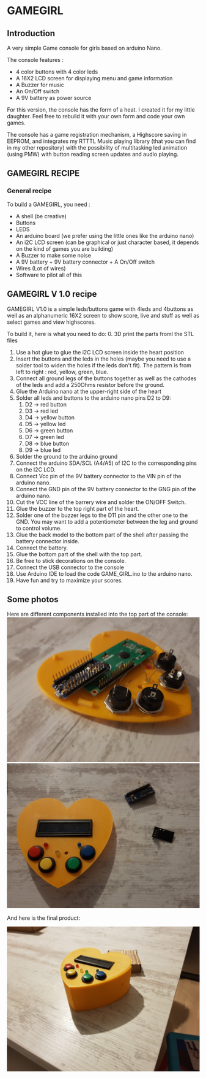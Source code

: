 # GAMEGIRL
## Introduction
A very simple Game console for girls based on arduino Nano.

The console features :
- 4 color buttons with 4 color leds
- A 16X2 LCD screen for displaying menu and game information
- A Buzzer for music
- An On/Off switch
- A 9V battery as power source

For this version, the console has the form of a heat. I created it for my little daughter. Feel free to rebuild it with your own form and code your own games.


The console has a game registration mechanism, a Highscore saving in EEPROM, and integrates my RTTTL Music playing library (that you can find in my other repository) with the possibility of multitasking led animation (using PMW) with button reading screen updates and audio playing.

## GAMEGIRL RECIPE
### General recipe
To build a GAMEGIRL, you need :
- A shell (be creative)
- Buttons
- LEDS
- An arduino board (we prefer using the little ones like the arduino nano)
- An i2C LCD screen (can be graphical or just character based, it depends on the kind of games you are building)
- A Buzzer to make some noise
- A 9V battery + 9V battery connector + A On/Off switch
- Wires (Lot of wires)
- Software to pilot all of this

## GAMEGIRL V 1.0 recipe
GAMEGIRL V1.0 is a simple leds/buttons game with 4leds and 4buttons as well as an alphanumeric 16X2 screen to show score, live and stuff as well as select games and view highscores.

To build it, here is what you need to do:
0. 3D print the parts froml the STL files
1. Use a hot glue to glue the i2C LCD screen inside the heart position
2. Insert the buttons and the leds in the holes (maybe you need to use a solder tool to widen the holes if the leds don't fit). The pattern is from left to right : red, yellow, green, blue.
3. Connect all ground legs of the buttons together as well as the cathodes of the leds and add a 250Ohms resistor before the ground.  
4. Glue the Arduino nano at the upper-right side of the heart
5. Solder all leds and buttons to the arduino nano pins D2 to D9:
    1. D2 -> red button
    2. D3 -> red led
    3. D4 -> yellow button
    4. D5 -> yellow led
    5. D6 -> green button
    6. D7 -> green led
    7. D8 -> blue button
    8. D9 -> blue led
6. Solder the ground to the arduino ground
7. Connect the arduino SDA/SCL (A4/A5) of I2C to the corresponding pins on the I2C LCD.
8. Connect Vcc pin of the 9V battery connector to the VIN pin of the arduino nano.
9. Connect the GND pin of the 9V battery connector to the GNG pin of the arduino nano.
10. Cut the VCC line of the barrery wire and solder the ON/OFF Switch.
11. Glue the buzzer to the top right part of the heart.
12. Solder one of the buzzer legs to the D11 pin and the other one to the GND. You may want to add a potentiometer between the leg and ground to control volume.
13. Glue the back model to the bottom part of the shell after passing the battery connector inside.
14. Connect the battery.
15. Glue the bottom part of the shell with the top part.
16. Be free to stick decorations on the console.
17. Connect the USB connector to the console
18. Use Arduino IDE to load the code GAME_GIRL.ino to the arduino nano.
19. Have fun and try to maximize your scores.

## Some photos
Here are different components installed into the top part of the console:
<img src="photos/components.jpg" alt="alt text" width="whatever" height="whatever">
![Alt Text](photos/Components_placed.jpg?v=4&s=200)

And here is the final product:

![Alt Text](photos/final_product.jpg?v=4&s=200)



